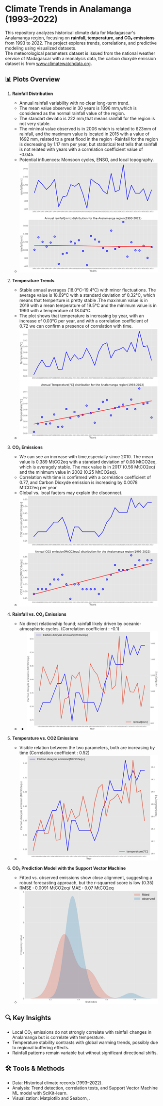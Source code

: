# Climate Trends in Analamanga (1993–2022)  

This repository analyzes historical climate data for Madagascar's Analamanga region, focusing on **rainfall, temperature, and CO₂ emissions** from 1993 to 2022. The project explores trends, correlations, and predictive modeling using visualized datasets.  
The meteorological parameters dataset is issued from the national weather service of Madagascar with a reanalysis data, the carbon dioxyde emission dataset is from www.climatewatchdata.org.
## 📊 Plots Overview  

1. **Rainfall Distribution**  
   - Annual rainfall variability with no clear long-term trend.
   - The mean value observed in 30 years is 1096 mm,which is considered as the normal rainfall value of the region.
   - The standart deviatio is 222 mm,that means rainfall for the region is not very stable.
   - The minimal value observed is in 2006 which is related to 623mm of rainfall, and the maximum value is located in 2015 with a value of 1692 mm, related to a great flood in the region
   -Rainfall for the region is decreasing by 1.17 mm per year, but statistical test tells that rainfall is not related with years with a correlation coefficient value of -0.045. 
   -  Potential influences: Monsoon cycles, ENSO, and local topography.
   -  <img src="rainfall.png" alt="Annual Rainfall Distribution">

2. **Temperature Trends**  
   - Stable annual averages (18.0°C–19.4°C) with minor fluctuations. The average value is 18.69°C with a standard deviation of 0.32°C, which means that temperture is pretty stable .The maximum value is in 2019 with a mean temperature of 19.5°C and the minimum value is in 1993 with a temperature of 18.04°C.
   - The plot shows that temperature is increasing by year, with an increase of 0.03°C per year, and with a correlation coefficient of 0.72 we can confirm a presence of correlation with time.
   - <img src="temperature.png" alt="Annual Temperature Distribution">

3. **CO₂ Emissions**  
   - We can see an increase with time,especially since 2010. The mean value is 0.389 MtCO2eq with a standard deviation of 0.08 MtCO2eq, which is averagely stable. The max value is in 2017 (0.56 MtCO2eq) and the minimum value in 2002 (0.25 MtCO2eq).
   - Correlation with time is confirmed with a correlation coefficient of 0.77, and Carbon Dioxyde emission is increasing by 0.0078 MtCO2eq per year  
   - Global vs. local factors may explain the disconnect.
   -  <img src="CO2.png" alt="Annual Carbon Dioxyde  Distribution">

4. **Rainfall vs. CO₂ Emissions**  
   - No direct relationship found; rainfall likely driven by oceanic-atmospheric cycles. (Correlation coefficient : -0.1)
   - - <img src="rainfallandco2.png" alt="Comparison between rainfall and CO2 emission">

5. **Temperature vs. CO2 Emissions**
   - Visible relation between the two parameters, both are increasing by time (Correlation coefficient : 0.52)
   -  <img src="temperatureandco2.png" alt="Comparison between temperature and CO2 emission">    

7. **CO₂ Prediction Model with the Support Vector Machine**  
   - Fitted vs. observed emissions show close alignment, suggesting a robust forecasting approach, but the r-squarred score is low (0.35)
   - RMSE : 0.0091 MtCO2eq/ MAE : 0.07 MtCO2eq
    - <img src="CO2prediction.png" alt="CO2 emision prediction with the Support Vector Machine regressor model">

## 🔍 Key Insights  
- Local CO₂ emissions do not strongly correlate with rainfall changes in Analamanga but is correlate with temperature.  
- Temperature stability contrasts with global warming trends, possibly due to regional buffering effects.  
- Rainfall patterns remain variable but without significant directional shifts.  

## 🛠️ Tools & Methods  
- Data: Historical climate records (1993–2022).  
- Analysis: Trend detection, correlation tests, and Support Vector Machine ML model with SciKit-learn.  
- Visualization: Matplotlib and Seaborn, .  

